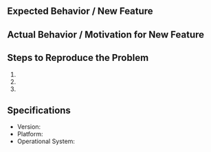## Expected Behavior / New Feature


## Actual Behavior / Motivation for New Feature


## Steps to Reproduce the Problem

  1.
  1.
  1.

## Specifications

  - Version:
  - Platform:
  - Operational System:
